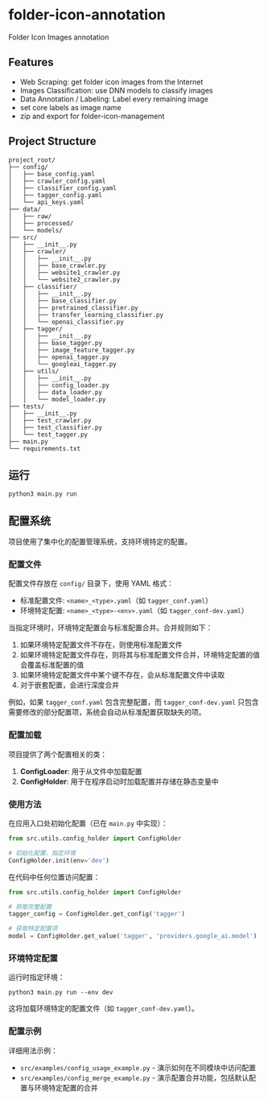 # folder-icon-annotation
Folder Icon Images annotation

## Features

- Web Scraping: get folder icon images from the Internet
- Images Classification: use DNN models to classify images
- Data Annotation / Labeling: Label every remaining image 
- set core labels as image name
- zip and export for folder-icon-management



## Project Structure
```text
project_root/
├── config/
│   ├── base_config.yaml
│   ├── crawler_config.yaml
│   ├── classifier_config.yaml
│   ├── tagger_config.yaml
│   └── api_keys.yaml
├── data/
│   ├── raw/
│   ├── processed/
│   └── models/
├── src/
│   ├── __init__.py
│   ├── crawler/
│   │   ├── __init__.py
│   │   ├── base_crawler.py
│   │   ├── website1_crawler.py
│   │   └── website2_crawler.py
│   ├── classifier/
│   │   ├── __init__.py
│   │   ├── base_classifier.py
│   │   ├── pretrained_classifier.py
│   │   ├── transfer_learning_classifier.py
│   │   └── openai_classifier.py
│   ├── tagger/
│   │   ├── __init__.py
│   │   ├── base_tagger.py
│   │   ├── image_feature_tagger.py
│   │   ├── openai_tagger.py
│   │   └── googleai_tagger.py
│   ├── utils/
│   │   ├── __init__.py
│   │   ├── config_loader.py
│   │   ├── data_loader.py
│   │   └── model_loader.py
├── tests/
│   ├── __init__.py
│   ├── test_crawler.py
│   ├── test_classifier.py
│   └── test_tagger.py
├── main.py
└── requirements.txt
```

## 运行
```shell
python3 main.py run
```

## 配置系统

项目使用了集中化的配置管理系统，支持环境特定的配置。

### 配置文件

配置文件存放在 `config/` 目录下，使用 YAML 格式：

- 标准配置文件: `<name>_<type>.yaml`（如 `tagger_conf.yaml`）
- 环境特定配置: `<name>_<type>-<env>.yaml`（如 `tagger_conf-dev.yaml`）

当指定环境时，环境特定配置会与标准配置合并。合并规则如下：

1. 如果环境特定配置文件不存在，则使用标准配置文件
2. 如果环境特定配置文件存在，则将其与标准配置文件合并，环境特定配置的值会覆盖标准配置的值
3. 如果环境特定配置文件中某个键不存在，会从标准配置文件中读取
4. 对于嵌套配置，会进行深度合并

例如，如果 `tagger_conf.yaml` 包含完整配置，而 `tagger_conf-dev.yaml` 只包含需要修改的部分配置项，系统会自动从标准配置获取缺失的项。

### 配置加载

项目提供了两个配置相关的类：

1. **ConfigLoader**: 用于从文件中加载配置
2. **ConfigHolder**: 用于在程序启动时加载配置并存储在静态变量中

### 使用方法

在应用入口处初始化配置（已在 `main.py` 中实现）：

```python
from src.utils.config_holder import ConfigHolder

# 初始化配置，指定环境
ConfigHolder.init(env='dev')
```

在代码中任何位置访问配置：

```python
from src.utils.config_holder import ConfigHolder

# 获取完整配置
tagger_config = ConfigHolder.get_config('tagger')

# 获取特定配置项
model = ConfigHolder.get_value('tagger', 'providers.google_ai.model')
```

### 环境特定配置

运行时指定环境：

```shell
python3 main.py run --env dev
```

这将加载环境特定的配置文件（如 `tagger_conf-dev.yaml`）。

### 配置示例

详细用法示例：
- `src/examples/config_usage_example.py` - 演示如何在不同模块中访问配置
- `src/examples/config_merge_example.py` - 演示配置合并功能，包括默认配置与环境特定配置的合并